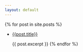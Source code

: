 ```yaml
---
layout: default
---
```


  {% for post in site.posts %}
   * [{{post.title}}]({{post.url}})

      {{ post.excerpt }}
  {% endfor %}
  